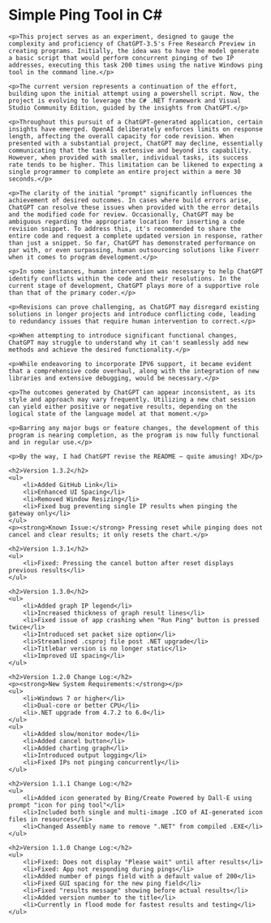 <h1>Simple Ping Tool in C#</h1>
    
    <p>This project serves as an experiment, designed to gauge the complexity and proficiency of ChatGPT-3.5's Free Research Preview in creating programs. Initially, the idea was to have the model generate a basic script that would perform concurrent pinging of two IP addresses, executing this task 200 times using the native Windows ping tool in the command line.</p>

    <p>The current version represents a continuation of the effort, building upon the initial attempt using a powershell script. Now, the project is evolving to leverage the C# .NET framework and Visual Studio Community Edition, guided by the insights from ChatGPT.</p>

    <p>Throughout this pursuit of a ChatGPT-generated application, certain insights have emerged. OpenAI deliberately enforces limits on response length, affecting the overall capacity for code revision. When presented with a substantial project, ChatGPT may decline, essentially communicating that the task is extensive and beyond its capability. However, when provided with smaller, individual tasks, its success rate tends to be higher. This limitation can be likened to expecting a single programmer to complete an entire project within a mere 30 seconds.</p>

    <p>The clarity of the initial "prompt" significantly influences the achievement of desired outcomes. In cases where build errors arise, ChatGPT can resolve these issues when provided with the error details and the modified code for review. Occasionally, ChatGPT may be ambiguous regarding the appropriate location for inserting a code revision snippet. To address this, it's recommended to share the entire code and request a complete updated version in response, rather than just a snippet. So far, ChatGPT has demonstrated performance on par with, or even surpassing, human outsourcing solutions like Fiverr when it comes to program development.</p>

    <p>In some instances, human intervention was necessary to help ChatGPT identify conflicts within the code and their resolutions. In the current stage of development, ChatGPT plays more of a supportive role than that of the primary coder.</p>

    <p>Revisions can prove challenging, as ChatGPT may disregard existing solutions in longer projects and introduce conflicting code, leading to redundancy issues that require human intervention to correct.</p>

    <p>When attempting to introduce significant functional changes, ChatGPT may struggle to understand why it can't seamlessly add new methods and achieve the desired functionality.</p>

    <p>While endeavoring to incorporate IPV6 support, it became evident that a comprehensive code overhaul, along with the integration of new libraries and extensive debugging, would be necessary.</p>

    <p>The outcomes generated by ChatGPT can appear inconsistent, as its style and approach may vary frequently. Utilizing a new chat session can yield either positive or negative results, depending on the logical state of the language model at that moment.</p>

    <p>Barring any major bugs or feature changes, the development of this program is nearing completion, as the program is now fully functional and in regular use.</p>

    <p>By the way, I had ChatGPT revise the README – quite amusing! XD</p>

    <h2>Version 1.3.2</h2>
    <ul>
        <li>Added GitHub Link</li>
        <li>Enhanced UI Spacing</li>
        <li>Removed Window Resizing</li>
        <li>Fixed bug preventing single IP results when pinging the gateway only</li>
    </ul>
    <p><strong>Known Issue:</strong> Pressing reset while pinging does not cancel and clear results; it only resets the chart.</p>

    <h2>Version 1.3.1</h2>
    <ul>
        <li>Fixed: Pressing the cancel button after reset displays previous results</li>
    </ul>

    <h2>Version 1.3.0</h2>
    <ul>
        <li>Added graph IP legend</li>
        <li>Increased thickness of graph result lines</li>
        <li>Fixed issue of app crashing when "Run Ping" button is pressed twice</li>
        <li>Introduced set packet size option</li>
        <li>Streamlined .csproj file post .NET upgrade</li>
        <li>Titlebar version is no longer static</li>
        <li>Improved UI spacing</li>
    </ul>

    <h2>Version 1.2.0 Change Log:</h2>
    <p><strong>New System Requirements:</strong></p>
    <ul>
        <li>Windows 7 or higher</li>
        <li>Dual-core or better CPU</li>
        <li>.NET upgrade from 4.7.2 to 6.0</li>
    </ul>
    <ul>
        <li>Added slow/monitor mode</li>
        <li>Added cancel button</li>
        <li>Added charting graph</li>
        <li>Introduced output logging</li>
        <li>Fixed IPs not pinging concurrently</li>
    </ul>

    <h2>Version 1.1.1 Change Log:</h2>
    <ul>
        <li>Added icon generated by Bing/Create Powered by Dall-E using prompt "icon for ping tool"</li>
        <li>Included both single and multi-image .ICO of AI-generated icon files in resources</li>
        <li>Changed Assembly name to remove ".NET" from compiled .EXE</li>
    </ul>

    <h2>Version 1.1.0 Change Log:</h2>
    <ul>
        <li>Fixed: Does not display "Please wait" until after results</li>
        <li>Fixed: App not responding during pings</li>
        <li>Added number of pings field with a default value of 200</li>
        <li>Fixed GUI spacing for the new ping field</li>
        <li>Fixed "results message" showing before actual results</li>
        <li>Added version number to the title</li>
        <li>Currently in flood mode for fastest results and testing</li>
    </ul>